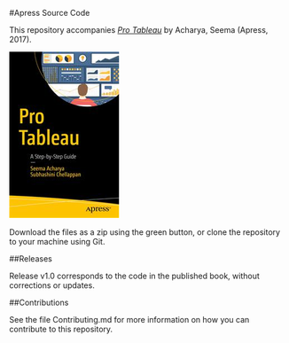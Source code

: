 #Apress Source Code

This repository accompanies [*Pro Tableau*](http://www.apress.com/9781484223512) by Acharya, Seema (Apress, 2017).

![Cover image](9781484223512.jpg)

Download the files as a zip using the green button, or clone the repository to your machine using Git.

##Releases

Release v1.0 corresponds to the code in the published book, without corrections or updates.

##Contributions

See the file Contributing.md for more information on how you can contribute to this repository.
